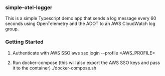 ### simple-otel-logger

This is a simple Typescript demo app that sends a log message every 60 seconds using OpenTelemetry and the ADOT to an AWS CloudWatch log group.

### Getting Started

1. Authenticate with AWS SSO
   aws sso login --profile <AWS_PROFILE>

2. Run docker-compose (this will also export the AWS SSO keys and pass it to the container)
   ./docker-compose.sh
